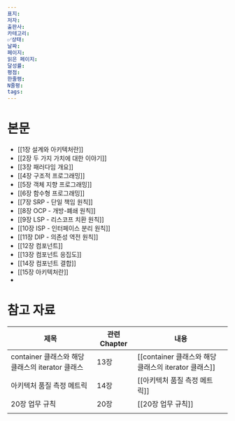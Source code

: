 ```yaml
---
표지: 
저자: 
출판사: 
카테고리: 
✅상태: 
날짜: 
페이지: 
읽은 페이지: 
달성률: 
평점: 
한줄평: 
N줄평: 
tags:
---
```

# 본문
- [[1장 설계와 아키텍처란]]
- [[2장 두 가지 가치에 대한 이야기]]
- [[3장 패러다임 개요]]
- [[4장 구조적 프로그래밍]]
- [[5장 객체 지향 프로그래밍]]
- [[6장 함수형 프로그래밍]]
- [[7장 SRP - 단일 책임 원칙]]
- [[8장 OCP - 개방-폐쇄 원칙]]
- [[9장 LSP - 리스코프 치환 원칙]]
- [[10장 ISP - 인터페이스 분리 원칙]]
- [[11장 DIP - 의존성 역전 원칙]]
- [[12장 컴포넌트]]
- [[13장 컴포넌트 응집도]]
- [[14장 컴포넌트 결합]]
- [[15장 아키텍처란]]
- 

# 참고 자료

| 제목                                  | 관련 Chapter | 내용                                      |
| ----------------------------------- | ---------- | --------------------------------------- |
| container 클래스와 해당 클래스의 iterator 클래스 | 13장        | [[container 클래스와 해당 클래스의 iterator 클래스]] |
| 아키텍처 품질 측정 메트릭                      | 14장        | [[아키텍처 품질 측정 메트릭]]                      |
| 20장 업무 규칙                           | 20장        | [[20장 업무 규칙]]                           |
|                                     |            |                                         |


